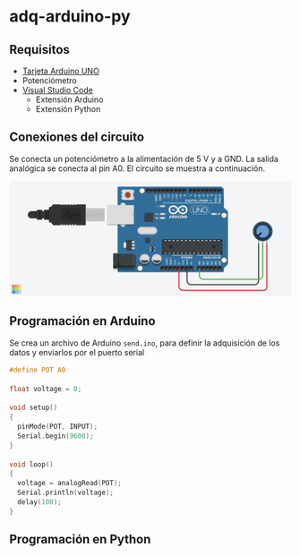 # adq-arduino-py

## Requisitos
- [Tarjeta Arduino UNO]()
- Potenciómetro 
- [Visual Studio Code]()
  - Extensión Arduino
  - Extensión Python
 
 ## Conexiones del circuito
Se conecta un potenciómetro a la alimentación de 5 V y a GND. La salida analógica se conecta al pin A0. El circuito se muestra a continuación.

![Circuito](https://github.com/FelFT/adq-arduino-py/blob/main/img/circuit.png)

## Programación en Arduino
Se crea un archivo de Arduino `send.ino`, para definir la adquisición de los datos y enviarlos por el puerto serial

```c
#define POT A0

float voltage = 0;

void setup()
{
  pinMode(POT, INPUT);
  Serial.begin(9600);
}

void loop()
{
  voltage = analogRead(POT);
  Serial.println(voltage);
  delay(100);
}
```
## Programación en Python

